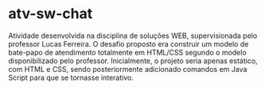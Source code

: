 # atv-sw-chat

Atividade desenvolvida na disciplina de soluções WEB, supervisionada pelo professor Lucas Ferreira.
O desafio proposto era construir um modelo de bate-papo de atendimento totalmente em HTML/CSS segundo o modelo disponibilizado pelo professor.
Inicialmente, o projeto seria apenas estático, com HTML e CSS, sendo posteriormente adicionado comandos em Java Script para que se tornasse interativo.
